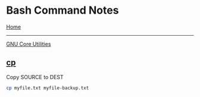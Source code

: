 # Bash Command Notes

[Home](../README.md)

---

[GNU Core Utilities](https://www.gnu.org/software/coreutils/)

## [cp](https://www.gnu.org/software/coreutils/manual/html_node/cp-invocation.html#cp-invocation)
Copy SOURCE to DEST
```bash
cp myfile.txt myfile-backup.txt
```
